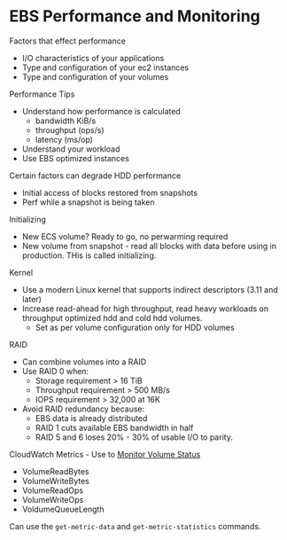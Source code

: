 # EBS Performance and Monitoring

Factors that effect performance

* I/O characteristics of your applications
* Type and configuration of your ec2 instances
* Type and configuration of your volumes

Performance Tips

* Understand how performance is calculated
    * bandwidth KiB/s
    * throughput (ops/s)
    * latency (ms/op)
* Understand your workload
* Use EBS optimized instances

Certain factors can degrade HDD performance

* Initial access of blocks restored from snapshots
* Perf while a snapshot is being taken

Initializing

* New ECS volume? Ready to go, no perwarming required
* New volume from snapshot - read all blocks with data before using in production. THis is called initializing.

Kernel

* Use a modern Linux kernel that supports indirect descriptors (3.11 and later)
* Increase read-ahead for high throughput, read heavy workloads on throughput optimized hdd and cold hdd volumes.
    * Set as per volume configuration only for HDD volumes

RAID

* Can combine volumes into a RAID
* Use RAID 0 when:
    * Storage requirement > 16 TiB
    * Throughput requirement > 500 MB/s
    * IOPS requirement > 32,000 at 16K
* Avoid RAID redundancy because:
    * EBS data is already distributed
    * RAID 1 cuts available EBS bandwidth in half
    * RAID 5 and 6 loses 20% - 30% of usable I/O to parity.

CloudWatch Metrics - Use to [Monitor Volume Status](https://docs.aws.amazon.com/AWSEC2/latest/UserGuide/monitoring-volume-status.html)

* VolumeReadBytes
* VolumeWriteBytes
* VolumeReadOps
* VolumeWriteOps
* VoldumeQueueLength

Can use the `get-metric-data` and `get-metric-statistics` commands.